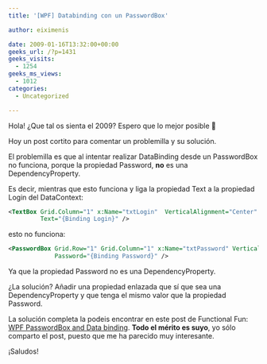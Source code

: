 ```yaml
---
title: '[WPF] Databinding con un PasswordBox'

author: eiximenis

date: 2009-01-16T13:32:00+00:00
geeks_url: /?p=1431
geeks_visits:
  - 1254
geeks_ms_views:
  - 1012
categories:
  - Uncategorized

---
```

Hola! ¿Que tal os sienta el 2009? Espero que lo mejor posible 🙂

Hoy un post cortito para comentar un problemilla y su solución.

El problemilla es que al intentar realizar DataBinding desde un PasswordBox no funciona, porque la propiedad Password, **no** es una DependencyProperty.

<!--more-->

Es decir, mientras que esto funciona y liga la propiedad Text a la propiedad Login del DataContext:

```xml
<TextBox Grid.Column="1" x:Name="txtLogin"  VerticalAlignment="Center"
         Text="{Binding Login}" />
```

esto no funciona:

```xml
<PasswordBox Grid.Row="1" Grid.Column="1" x:Name="txtPassword" VerticalAlignment="Center" 
             Password="{Binding Password}" />
```

Ya que la propiedad Password no es una DependencyProperty.

¿La solución? Añadir una propiedad enlazada que sí que sea una DependencyProperty y que tenga el mismo valor que la propiedad Password.

La solución completa la podeis encontrar en este post de Functional Fun: [WPF PasswordBox and Data binding](http://blog.functionalfun.net/2008/06/wpf-passwordbox-and-data-binding.html). **Todo el mérito es suyo**, yo sólo comparto el post, puesto que me ha parecido muy interesante.

¡Saludos!
